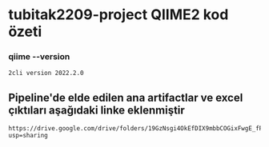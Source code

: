 # tubitak2209-project QIIME2 kod özeti

### qiime --version 
    2cli version 2022.2.0

## Pipeline'de elde edilen ana artifactlar ve excel çıktıları aşağıdaki linke eklenmiştir
    https://drive.google.com/drive/folders/19GzNsgi4OkEfDIX9mbbCOGixFwgE_fPN?usp=sharing



